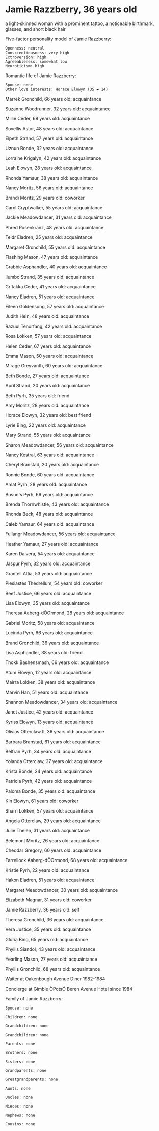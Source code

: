 # Jamie Razzberry, 36 years old
a light-skinned woman with a prominent tattoo, a noticeable birthmark, glasses, and short black hair

Five-factor personality model of Jamie Razzberry:

	Openness: neutral
	Conscientiousness: very high
	Extroversion: high
	Agreeableness: somewhat low
	Neuroticism: high


Romantic life of Jamie Razzberry:

	Spouse: none
	Other love interests: Horace Elowyn (35 ❤ 14)

Marrek Gronchild, 66 years old: acquaintance

Suzanne Woodrunner, 32 years old: acquaintance

Millie Ceder, 68 years old: acquaintance

Sovellis Astor, 48 years old: acquaintance

Elpeth Strand, 57 years old: acquaintance

Uznun Bonde, 32 years old: acquaintance

Lorraine Krigalyn, 42 years old: acquaintance

Leah Elowyn, 28 years old: acquaintance

Rhonda Yamaur, 38 years old: acquaintance

Nancy Moritz, 56 years old: acquaintance

Brandi Moritz, 29 years old: coworker

Carol Cryptwalker, 55 years old: acquaintance

Jackie Meadowdancer, 31 years old: acquaintance

Phred Rosenkranz, 48 years old: acquaintance

Teldr Eladren, 25 years old: acquaintance

Margaret Gronchild, 55 years old: acquaintance

Flashing Mason, 47 years old: acquaintance

Grabbie Asphandler, 40 years old: acquaintance

Ilumbo Strand, 35 years old: acquaintance

Gr'takka Ceder, 41 years old: acquaintance

Nancy Eladren, 51 years old: acquaintance

Eileen Goldensong, 57 years old: acquaintance

Judith Hein, 48 years old: acquaintance

Razuul Tenorfang, 42 years old: acquaintance

Rosa Lokken, 57 years old: acquaintance

Helen Ceder, 67 years old: acquaintance

Emma Mason, 50 years old: acquaintance

Mirage Greyvanth, 60 years old: acquaintance

Beth Bonde, 27 years old: acquaintance

April Strand, 20 years old: acquaintance

Beth Pyrh, 35 years old: friend

Amy Moritz, 28 years old: acquaintance

Horace Elowyn, 32 years old: best friend

Lyrie Bing, 22 years old: acquaintance

Mary Strand, 55 years old: acquaintance

Sharon Meadowdancer, 56 years old: acquaintance

Nancy Kestral, 63 years old: acquaintance

Cheryl Branstad, 20 years old: acquaintance

Ronnie Bonde, 60 years old: acquaintance

Amat Pyrh, 28 years old: acquaintance

Bosun's Pyrh, 66 years old: acquaintance

Brenda Thornwhistle, 43 years old: acquaintance

Rhonda Beck, 48 years old: acquaintance

Caleb Yamaur, 64 years old: acquaintance

Fullangr Meadowdancer, 56 years old: acquaintance

Heather Yamaur, 27 years old: acquaintance

Karen Dalvera, 54 years old: acquaintance

Jaspur Pyrh, 32 years old: acquaintance

Grantell Attia, 53 years old: acquaintance

Plesiastes Thedrellum, 54 years old: coworker

Beef Justice, 66 years old: acquaintance

Lisa Elowyn, 35 years old: acquaintance

Theresa Aaberg-dÕOrmond, 28 years old: acquaintance

Gabriel Moritz, 58 years old: acquaintance

Lucinda Pyrh, 66 years old: acquaintance

Brand Gronchild, 36 years old: acquaintance

Lisa Asphandler, 38 years old: friend

Thokk Bashensmash, 66 years old: acquaintance

Atum Elowyn, 12 years old: acquaintance

Mairra Lokken, 38 years old: acquaintance

Marvin Han, 51 years old: acquaintance

Shannon Meadowdancer, 34 years old: acquaintance

Janet Justice, 42 years old: acquaintance

Kyriss Elowyn, 13 years old: acquaintance

Olivias Otterclaw II, 36 years old: acquaintance

Barbara Branstad, 61 years old: acquaintance

Belfran Pyrh, 34 years old: acquaintance

Yolanda Otterclaw, 37 years old: acquaintance

Krista Bonde, 24 years old: acquaintance

Patricia Pyrh, 42 years old: acquaintance

Paloma Bonde, 35 years old: acquaintance

Kin Elowyn, 61 years old: coworker

Sharn Lokken, 57 years old: acquaintance

Angela Otterclaw, 29 years old: acquaintance

Julie Thelen, 31 years old: acquaintance

Belemont Moritz, 26 years old: acquaintance

Cheddar Gregory, 60 years old: acquaintance

Farrellock Aaberg-dÕOrmond, 68 years old: acquaintance

Kristie Pyrh, 22 years old: acquaintance

Hakon Eladren, 51 years old: acquaintance

Margaret Meadowdancer, 30 years old: acquaintance

Elizabeth Magnar, 31 years old: coworker

Jamie Razzberry, 36 years old: self

Theresa Gronchild, 36 years old: acquaintance

Vera Justice, 35 years old: acquaintance

Gloria Bing, 65 years old: acquaintance

Phyllis Siandol, 43 years old: acquaintance

Yearling Mason, 27 years old: acquaintance

Phyllis Gronchild, 68 years old: acquaintance

Waiter at Oakenbough Avenue Diner 1982-1984

Concierge at Gimble ÒPotsÓ Beren  Avenue Hotel since 1984


Family of Jamie Razzberry:

	Spouse: none

	Children: none

	Grandchildren: none

	Grandchildren: none

	Parents: none

	Brothers: none

	Sisters: none

	Grandparents: none

	Greatgrandparents: none

	Aunts: none

	Uncles: none

	Nieces: none

	Nephews: none

	Cousins: none

